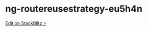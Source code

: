 # ng-routereusestrategy-eu5h4n

[Edit on StackBlitz ⚡️](https://stackblitz.com/edit/ng-routereusestrategy-eu5h4n)